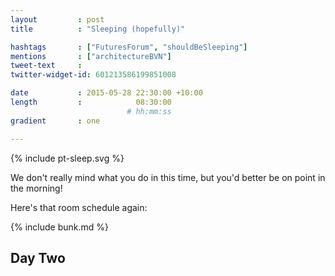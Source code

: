 ```yaml
---
layout         : post
title          : "Sleeping (hopefully)"

hashtags       : ["FuturesForum", "shouldBeSleeping"]
mentions       : ["architectureBVN"]
tweet-text     :
twitter-widget-id: 601213586199851008

date           : 2015-05-28 22:30:00 +10:00
length         :            08:30:00
                          # hh:mm:ss
gradient       : one

---
```


{% include pt-sleep.svg %}

We don't really mind what you do in this time, but you'd better be on point in the morning!

Here's that room schedule again:

{% include bunk.md %}

<div class="day-marker">
<h2>Day Two</h2>
</div>